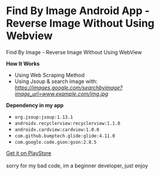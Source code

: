 # Find By Image Android App - Reverse Image Without Using Webview
Find By Image - Reverse Image Without Using WebView


**How It Works**
- Using Web Scraping Method
- Using Jsoup & search image with:
  *https://images.google.com/searchbyimage?image_url=www.example.com/img.jpg*

**Dependency in my app**
- ```org.jsoup:jsoup:1.13.1```
- ```androidx.recyclerview:recyclerview:1.1.0```
- ```androidx.cardview:cardview:1.0.0```
- ```com.github.bumptech.glide:glide:4.11.0```
- ```com.google.code.gson:gson:2.8.5```

[Get it on PlayStore](https://play.google.com/store/apps/details?id=com.wiryaimd.findbyimage)
<br>
<br>
sorry for my bad code, im a beginner developer, just enjoy
